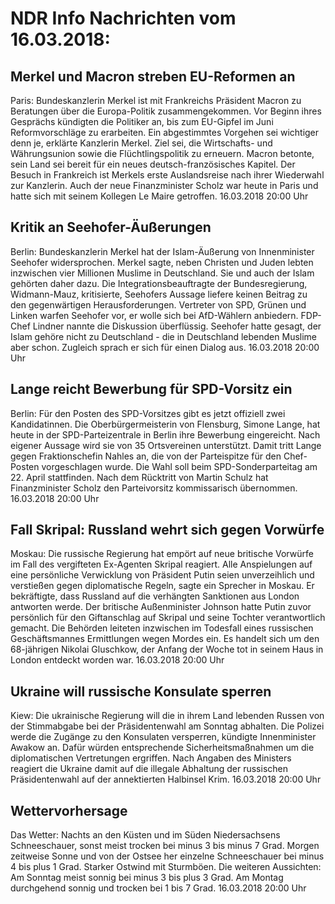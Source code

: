 # NDR Info Nachrichten vom 16.03.2018:


## Merkel und Macron streben EU-Reformen an
Paris: Bundeskanzlerin Merkel ist mit Frankreichs Präsident Macron zu Beratungen über die Europa-Politik zusammengekommen. Vor Beginn ihres Gesprächs kündigten die Politiker an, bis zum EU-Gipfel im Juni Reformvorschläge zu erarbeiten. Ein abgestimmtes Vorgehen sei wichtiger denn je, erklärte Kanzlerin Merkel. Ziel sei, die Wirtschafts- und Währungsunion sowie die Flüchtlingspolitik zu erneuern. Macron betonte, sein Land sei bereit für ein neues deutsch-französisches Kapitel. Der Besuch in Frankreich ist Merkels erste Auslandsreise nach ihrer Wiederwahl zur Kanzlerin. Auch der neue Finanzminister Scholz war heute in Paris und hatte sich mit seinem Kollegen Le Maire getroffen. 16.03.2018 20:00 Uhr 

## Kritik an Seehofer-Äußerungen
Berlin:        Bundeskanzlerin Merkel hat der Islam-Äußerung von Innenminister Seehofer widersprochen. Merkel sagte, neben Christen und Juden lebten inzwischen vier Millionen Muslime in Deutschland. Sie und auch der Islam gehörten daher dazu. Die Integrationsbeauftragte der Bundesregierung, Widmann-Mauz, kritisierte, Seehofers Aussage liefere keinen Beitrag zu den gegenwärtigen Herausforderungen. Vertreter von SPD, Grünen und Linken warfen Seehofer vor, er wolle sich bei AfD-Wählern anbiedern. FDP-Chef Lindner nannte die Diskussion überflüssig. Seehofer hatte gesagt, der Islam gehöre nicht zu Deutschland - die in Deutschland lebenden Muslime aber schon. Zugleich sprach er sich für einen Dialog aus. 16.03.2018 20:00 Uhr 

## Lange reicht Bewerbung für SPD-Vorsitz ein
Berlin: Für den Posten des SPD-Vorsitzes gibt es jetzt offiziell zwei Kandidatinnen. Die Oberbürgermeisterin von Flensburg, Simone Lange, hat heute in der SPD-Parteizentrale in Berlin ihre Bewerbung eingereicht. Nach eigener Aussage wird sie von 35 Ortsvereinen unterstützt. Damit tritt Lange gegen Fraktionschefin Nahles an, die von der Parteispitze für den Chef-Posten vorgeschlagen wurde. Die Wahl soll beim SPD-Sonderparteitag am 22. April stattfinden. Nach dem Rücktritt von Martin Schulz hat Finanzminister Scholz den Parteivorsitz kommissarisch übernommen. 16.03.2018 20:00 Uhr 

## Fall Skripal: Russland wehrt sich gegen Vorwürfe
Moskau: Die russische Regierung hat empört auf neue britische Vorwürfe im Fall des vergifteten Ex-Agenten Skripal reagiert. Alle Anspielungen auf eine persönliche Verwicklung von Präsident Putin seien unverzeihlich und verstießen gegen diplomatische Regeln, sagte ein Sprecher in Moskau. Er bekräftigte, dass Russland auf die verhängten Sanktionen aus London antworten werde. Der britische Außenminister Johnson hatte Putin zuvor persönlich für den Giftanschlag auf Skripal und seine Tochter verantwortlich gemacht. Die Behörden leiteten inzwischen im Todesfall eines russischen Geschäftsmannes Ermittlungen wegen Mordes ein. Es handelt sich um den 68-jährigen Nikolai Gluschkow, der Anfang der Woche tot in seinem Haus in London entdeckt worden war. 16.03.2018 20:00 Uhr 

## Ukraine will russische Konsulate sperren
Kiew: Die ukrainische Regierung will die in ihrem Land lebenden Russen von der Stimmabgabe bei der Präsidentenwahl am Sonntag abhalten. Die Polizei werde die Zugänge zu den Konsulaten versperren, kündigte Innenminister Awakow an. Dafür würden entsprechende Sicherheitsmaßnahmen um die diplomatischen Vertretungen ergriffen. Nach Angaben des Ministers reagiert die Ukraine damit auf die illegale Abhaltung der russischen Präsidentenwahl auf der annektierten Halbinsel Krim. 16.03.2018 20:00 Uhr 

## Wettervorhersage
Das Wetter:
Nachts an den Küsten und im Süden Niedersachsens Schneeschauer, sonst meist trocken bei minus 3 bis minus 7 Grad. Morgen zeitweise Sonne und von der Ostsee her einzelne Schneeschauer bei minus 4 bis plus 1 Grad. Starker Ostwind mit Sturmböen. Die weiteren Aussichten: Am Sonntag meist sonnig bei minus 3 bis plus 3 Grad. Am Montag durchgehend sonnig und trocken bei 1 bis 7 Grad. 16.03.2018 20:00 Uhr 
